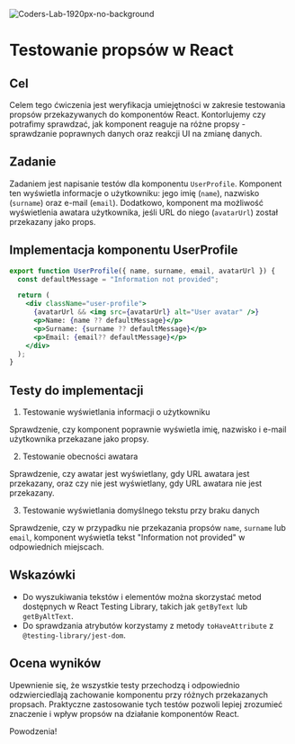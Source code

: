 ![Coders-Lab-1920px-no-background](https://user-images.githubusercontent.com/30623667/104709394-2cabee80-571f-11eb-9518-ea6a794e558e.png)


# Testowanie propsów w React

## Cel

Celem tego ćwiczenia jest weryfikacja umiejętności w zakresie testowania propsów przekazywanych do komponentów React. Kontorlujemy czy potrafimy sprawdzać, jak komponent reaguje na różne propsy - sprawdzanie poprawnych danych oraz reakcji UI na zmianę danych.

## Zadanie

Zadaniem jest napisanie testów dla komponentu `UserProfile`. Komponent ten wyświetla informacje o użytkowniku: jego imię (`name`), nazwisko (`surname`) oraz e-mail (`email`). Dodatkowo, komponent ma możliwość wyświetlenia awatara użytkownika, jeśli URL do niego (`avatarUrl`) został przekazany jako props.

## Implementacja komponentu UserProfile

```jsx
export function UserProfile({ name, surname, email, avatarUrl }) {
  const defaultMessage = "Information not provided";

  return (
    <div className="user-profile">
      {avatarUrl && <img src={avatarUrl} alt="User avatar" />}
      <p>Name: {name ?? defaultMessage}</p>
      <p>Surname: {surname ?? defaultMessage}</p>
      <p>Email: {email?? defaultMessage}</p>
    </div>
  );
}
```

## Testy do implementacji

1. Testowanie wyświetlania informacji o użytkowniku

Sprawdzenie, czy komponent poprawnie wyświetla imię, nazwisko i e-mail użytkownika przekazane jako propsy.

2. Testowanie obecności awatara

Sprawdzenie, czy awatar jest wyświetlany, gdy URL awatara jest przekazany, oraz czy nie jest wyświetlany, gdy URL awatara nie jest przekazany.

3. Testowanie wyświetlania domyślnego tekstu przy braku danych

Sprawdzenie, czy w przypadku nie przekazania propsów `name`, `surname` lub `email`, komponent wyświetla tekst "Information not provided" w odpowiednich miejscach.

## Wskazówki

- Do wyszukiwania tekstów i elementów można skorzystać  metod dostępnych w React Testing Library, takich jak `getByText` lub `getByAltText`.
- Do sprawdzania atrybutów korzystamy z metody `toHaveAttribute` z `@testing-library/jest-dom`.

## Ocena wyników

Upewnienie się, że wszystkie testy przechodzą i odpowiednio odzwierciedlają zachowanie komponentu przy różnych przekazanych propsach. Praktyczne zastosowanie tych testów pozwoli lepiej zrozumieć znaczenie i wpływ propsów na działanie komponentów React.

Powodzenia!